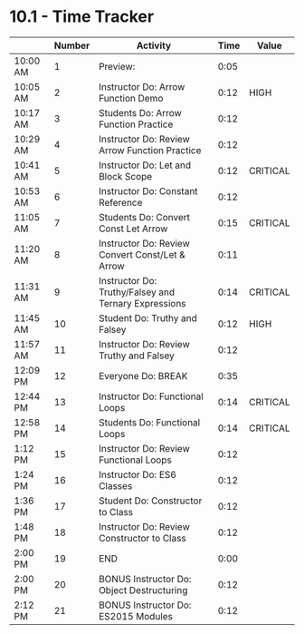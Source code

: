 # 10.1 - Time Tracker

|          | Number | Activity                                             | Time | Value    |
| -------- | ------ | ---------------------------------------------------- | ---- | -------- |
| 10:00 AM | 1      | Preview:                                             | 0:05 |          |
| 10:05 AM | 2      | Instructor Do: Arrow Function Demo                   | 0:12 | HIGH     |
| 10:17 AM | 3      | Students Do: Arrow Function Practice                 | 0:12 |          |
| 10:29 AM | 4      | Instructor Do: Review Arrow Function Practice        | 0:12 |          |
| 10:41 AM | 5      | Instructor Do: Let and Block Scope                   | 0:12 | CRITICAL |
| 10:53 AM | 6      | Instructor Do: Constant Reference                    | 0:12 |          |
| 11:05 AM | 7      | Students Do: Convert Const Let Arrow                 | 0:15 | CRITICAL |
| 11:20 AM | 8      | Instructor Do: Review Convert Const/Let & Arrow      | 0:11 |          |
| 11:31 AM | 9      | Instructor Do: Truthy/Falsey and Ternary Expressions | 0:14 | CRITICAL |
| 11:45 AM | 10     | Student Do: Truthy and Falsey                        | 0:12 | HIGH     |
| 11:57 AM | 11     | Instructor Do: Review Truthy and Falsey              | 0:12 |          |
| 12:09 PM | 12     | Everyone Do: BREAK                                   | 0:35 |          |
| 12:44 PM | 13     | Instructor Do: Functional Loops                      | 0:14 | CRITICAL |
| 12:58 PM | 14     | Students Do: Functional Loops                        | 0:14 | CRITICAL |
| 1:12 PM  | 15     | Instructor Do: Review Functional Loops               | 0:12 |          |
| 1:24 PM  | 16     | Instructor Do: ES6 Classes                           | 0:12 |          |
| 1:36 PM  | 17     | Student Do: Constructor to Class                     | 0:12 |          |
| 1:48 PM  | 18     | Instructor Do: Review Constructor to Class           | 0:12 |          |
| 2:00 PM  | 19     | END                                                  | 0:00 |          |
| 2:00 PM  | 20     | BONUS Instructor Do: Object Destructuring            | 0:12 |          |
| 2:12 PM  | 21     | BONUS Instructor Do: ES2015 Modules                  | 0:12 |          |
